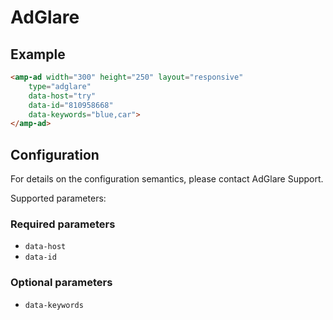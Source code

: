 <!---
Copyright 2019 The AMP HTML Authors. All Rights Reserved.

Licensed under the Apache License, Version 2.0 (the "License");
you may not use this file except in compliance with the License.
You may obtain a copy of the License at

      http://www.apache.org/licenses/LICENSE-2.0

Unless required by applicable law or agreed to in writing, software
distributed under the License is distributed on an "AS-IS" BASIS,
WITHOUT WARRANTIES OR CONDITIONS OF ANY KIND, either express or implied.
See the License for the specific language governing permissions and
limitations under the License.
-->

# AdGlare

## Example

```html
<amp-ad width="300" height="250" layout="responsive"
    type="adglare"
    data-host="try"
    data-id="810958668"
    data-keywords="blue,car">
</amp-ad>
```

## Configuration

For details on the configuration semantics, please contact AdGlare Support. 

Supported parameters:
### Required parameters
- `data-host`
- `data-id`

### Optional parameters
- `data-keywords`
